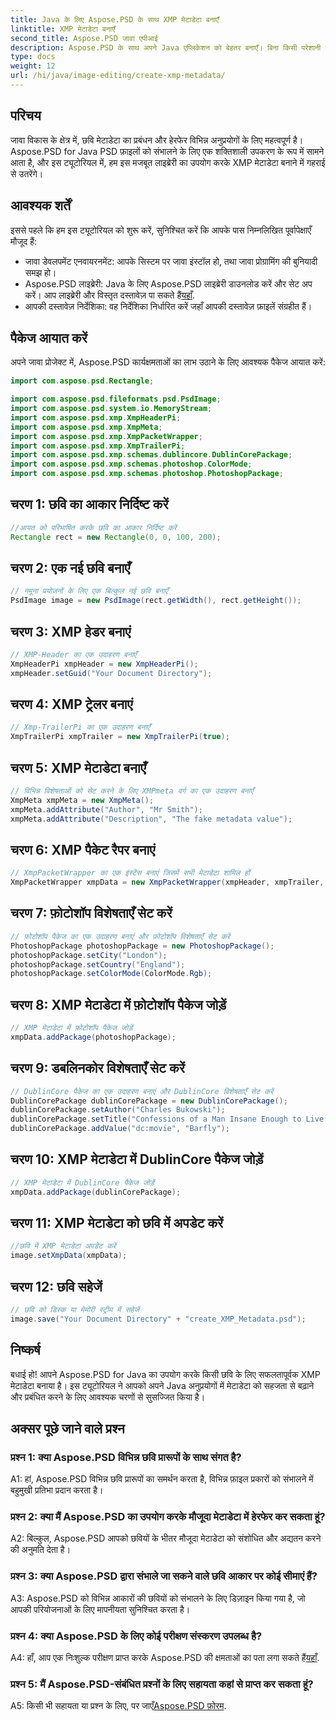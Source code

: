 ```yaml
---
title: Java के लिए Aspose.PSD के साथ XMP मेटाडेटा बनाएँ
linktitle: XMP मेटाडेटा बनाएँ
second_title: Aspose.PSD जावा एपीआई
description: Aspose.PSD के साथ अपने Java एप्लिकेशन को बेहतर बनाएँ। बिना किसी परेशानी के XMP मेटाडेटा बनाना सीखें। अभी हमारे चरण-दर-चरण गाइड का पालन करें।
type: docs
weight: 12
url: /hi/java/image-editing/create-xmp-metadata/
---
```

## परिचय

जावा विकास के क्षेत्र में, छवि मेटाडेटा का प्रबंधन और हेरफेर विभिन्न अनुप्रयोगों के लिए महत्वपूर्ण है। Aspose.PSD for Java PSD फ़ाइलों को संभालने के लिए एक शक्तिशाली उपकरण के रूप में सामने आता है, और इस ट्यूटोरियल में, हम इस मजबूत लाइब्रेरी का उपयोग करके XMP मेटाडेटा बनाने में गहराई से उतरेंगे।

## आवश्यक शर्तें

इससे पहले कि हम इस ट्यूटोरियल को शुरू करें, सुनिश्चित करें कि आपके पास निम्नलिखित पूर्वापेक्षाएँ मौजूद हैं:

- जावा डेवलपमेंट एनवायरनमेंट: आपके सिस्टम पर जावा इंस्टॉल हो, तथा जावा प्रोग्रामिंग की बुनियादी समझ हो।
-  Aspose.PSD लाइब्रेरी: Java के लिए Aspose.PSD लाइब्रेरी डाउनलोड करें और सेट अप करें। आप लाइब्रेरी और विस्तृत दस्तावेज़ पा सकते हैं[यहाँ](https://reference.aspose.com/psd/java/).
- आपकी दस्तावेज़ निर्देशिका: वह निर्देशिका निर्धारित करें जहाँ आपकी दस्तावेज़ फ़ाइलें संग्रहीत हैं।

## पैकेज आयात करें

अपने जावा प्रोजेक्ट में, Aspose.PSD कार्यक्षमताओं का लाभ उठाने के लिए आवश्यक पैकेज आयात करें:

```java
import com.aspose.psd.Rectangle;

import com.aspose.psd.fileformats.psd.PsdImage;
import com.aspose.psd.system.io.MemoryStream;
import com.aspose.psd.xmp.XmpHeaderPi;
import com.aspose.psd.xmp.XmpMeta;
import com.aspose.psd.xmp.XmpPacketWrapper;
import com.aspose.psd.xmp.XmpTrailerPi;
import com.aspose.psd.xmp.schemas.dublincore.DublinCorePackage;
import com.aspose.psd.xmp.schemas.photoshop.ColorMode;
import com.aspose.psd.xmp.schemas.photoshop.PhotoshopPackage;
```

## चरण 1: छवि का आकार निर्दिष्ट करें

```java
//आयत को परिभाषित करके छवि का आकार निर्दिष्ट करें
Rectangle rect = new Rectangle(0, 0, 100, 200);
```

## चरण 2: एक नई छवि बनाएँ

```java
// नमूना प्रयोजनों के लिए एक बिल्कुल नई छवि बनाएँ
PsdImage image = new PsdImage(rect.getWidth(), rect.getHeight());
```

## चरण 3: XMP हेडर बनाएं

```java
// XMP-Header का एक उदाहरण बनाएँ
XmpHeaderPi xmpHeader = new XmpHeaderPi();
xmpHeader.setGuid("Your Document Directory");
```

## चरण 4: XMP ट्रेलर बनाएं

```java
// Xmp-TrailerPi का एक उदाहरण बनाएँ
XmpTrailerPi xmpTrailer = new XmpTrailerPi(true);
```

## चरण 5: XMP मेटाडेटा बनाएँ

```java
// विभिन्न विशेषताओं को सेट करने के लिए XMPmeta वर्ग का एक उदाहरण बनाएँ
XmpMeta xmpMeta = new XmpMeta();
xmpMeta.addAttribute("Author", "Mr Smith");
xmpMeta.addAttribute("Description", "The fake metadata value");
```

## चरण 6: XMP पैकेट रैपर बनाएं

```java
// XmpPacketWrapper का एक इंस्टेंस बनाएं जिसमें सभी मेटाडेटा शामिल हों
XmpPacketWrapper xmpData = new XmpPacketWrapper(xmpHeader, xmpTrailer, xmpMeta);
```

## चरण 7: फ़ोटोशॉप विशेषताएँ सेट करें

```java
// फ़ोटोशॉप पैकेज का एक उदाहरण बनाएं और फ़ोटोशॉप विशेषताएँ सेट करें
PhotoshopPackage photoshopPackage = new PhotoshopPackage();
photoshopPackage.setCity("London");
photoshopPackage.setCountry("England");
photoshopPackage.setColorMode(ColorMode.Rgb);
```

## चरण 8: XMP मेटाडेटा में फ़ोटोशॉप पैकेज जोड़ें

```java
// XMP मेटाडेटा में फ़ोटोशॉप पैकेज जोड़ें
xmpData.addPackage(photoshopPackage);
```

## चरण 9: डबलिनकोर विशेषताएँ सेट करें

```java
// DublinCore पैकेज का एक उदाहरण बनाएं और DublinCore विशेषताएँ सेट करें
DublinCorePackage dublinCorePackage = new DublinCorePackage();
dublinCorePackage.setAuthor("Charles Bukowski");
dublinCorePackage.setTitle("Confessions of a Man Insane Enough to Live With the Beasts");
dublinCorePackage.addValue("dc:movie", "Barfly");
```

## चरण 10: XMP मेटाडेटा में DublinCore पैकेज जोड़ें

```java
// XMP मेटाडेटा में DublinCore पैकेज जोड़ें
xmpData.addPackage(dublinCorePackage);
```

## चरण 11: XMP मेटाडेटा को छवि में अपडेट करें

```java
//छवि में XMP मेटाडेटा अपडेट करें
image.setXmpData(xmpData);
```

## चरण 12: छवि सहेजें

```java
// छवि को डिस्क या मेमोरी स्ट्रीम में सहेजें
image.save("Your Document Directory" + "create_XMP_Metadata.psd");
```

## निष्कर्ष

बधाई हो! आपने Aspose.PSD for Java का उपयोग करके किसी छवि के लिए सफलतापूर्वक XMP मेटाडेटा बनाया है। इस ट्यूटोरियल ने आपको अपने Java अनुप्रयोगों में मेटाडेटा को सहजता से बढ़ाने और प्रबंधित करने के लिए आवश्यक चरणों से सुसज्जित किया है।

## अक्सर पूछे जाने वाले प्रश्न

### प्रश्न 1: क्या Aspose.PSD विभिन्न छवि प्रारूपों के साथ संगत है?

A1: हां, Aspose.PSD विभिन्न छवि प्रारूपों का समर्थन करता है, विभिन्न फ़ाइल प्रकारों को संभालने में बहुमुखी प्रतिभा प्रदान करता है।

### प्रश्न 2: क्या मैं Aspose.PSD का उपयोग करके मौजूदा मेटाडेटा में हेरफेर कर सकता हूं?

A2: बिल्कुल, Aspose.PSD आपको छवियों के भीतर मौजूदा मेटाडेटा को संशोधित और अद्यतन करने की अनुमति देता है।

### प्रश्न 3: क्या Aspose.PSD द्वारा संभाले जा सकने वाले छवि आकार पर कोई सीमाएं हैं?

A3: Aspose.PSD को विभिन्न आकारों की छवियों को संभालने के लिए डिज़ाइन किया गया है, जो आपकी परियोजनाओं के लिए मापनीयता सुनिश्चित करता है।

### प्रश्न 4: क्या Aspose.PSD के लिए कोई परीक्षण संस्करण उपलब्ध है?

 A4: हाँ, आप एक निःशुल्क परीक्षण प्राप्त करके Aspose.PSD की क्षमताओं का पता लगा सकते हैं[यहाँ](https://releases.aspose.com/).

### प्रश्न 5: मैं Aspose.PSD-संबंधित प्रश्नों के लिए सहायता कहां से प्राप्त कर सकता हूं?

 A5: किसी भी सहायता या प्रश्न के लिए, पर जाएँ[Aspose.PSD फ़ोरम](https://forum.aspose.com/c/psd/34).